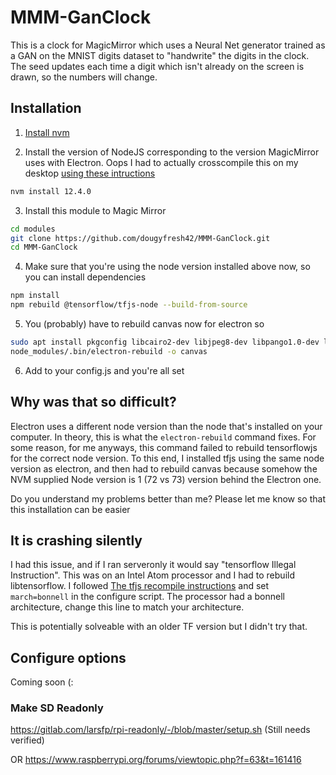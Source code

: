 # MMM-GanClock
This is a clock for MagicMirror which uses a Neural Net generator trained as a GAN on the MNIST digits dataset to "handwrite" the digits in the clock.  The seed updates each time a digit which isn't already on the screen is drawn, so the numbers will change.

## Installation

1. [Install nvm](https://github.com/cncjs/cncjs/wiki/Setup-Guide:-Raspberry-Pi-%7C-Install-Node.js-via-Node-Version-Manager-(NVM))

2. Install the version of NodeJS corresponding to the version MagicMirror uses with Electron.  Oops I had to actually crosscompile this on my desktop [using these intructions](https://chrislea.com/2018/08/20/cross-compiling-node-js-for-arm-on-ubuntu/)
```bash
nvm install 12.4.0
```

3. Install this module to Magic Mirror
```bash
cd modules
git clone https://github.com/dougyfresh42/MMM-GanClock.git
cd MMM-GanClock
```

4. Make sure that you're using the node version installed above now, so you can install dependencies
```bash
npm install
npm rebuild @tensorflow/tfjs-node --build-from-source
```

5. You (probably) have to rebuild canvas now for electron so
```bash
sudo apt install pkgconfig libcairo2-dev libjpeg8-dev libpango1.0-dev libgif-dev build-essential g++
node_modules/.bin/electron-rebuild -o canvas
```

6. Add to your config.js and you're all set

## Why was that so difficult?
Electron uses a different node version than the node that's installed on your computer.  In theory, this is what the `electron-rebuild` command fixes.  For some reason, for me anyways, this command failed to rebuild tensorflowjs for the correct node version.  To this end, I installed tfjs using the same node version as electron, and then had to rebuild canvas because somehow the NVM supplied Node version is 1 (72 vs 73) version behind the Electron one.

Do you understand my problems better than me?  Please let me know so that this installation can be easier

## It is crashing silently
I had this issue, and if I ran serveronly it would say "tensorflow Illegal Instruction".  This was on an Intel Atom processor and I had to rebuild libtensorflow.  I followed [The tfjs recompile instructions](https://github.com/tensorflow/tfjs/tree/master/tfjs-node#optional-build-optimal-tensorflow-from-source) and set `march=bonnell` in the configure script.  The processor had a bonnell architecture, change this line to match your architecture.

This is potentially solveable with an older TF version but I didn't try that.

## Configure options
Coming soon (:

### Make SD Readonly
https://gitlab.com/larsfp/rpi-readonly/-/blob/master/setup.sh
(Still needs verified)

OR
https://www.raspberrypi.org/forums/viewtopic.php?f=63&t=161416
